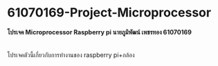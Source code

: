 # 61070169-Project-Microprocessor
<h4>โปรเจค Microprocessor Raspberry pi นายภูมิพัฒน์ เพชรทอง 61070169</h4> <br>
โปรเจคตัวนี้เกี่ยวกับการทำงานของ raspberry pi+กล้อง
